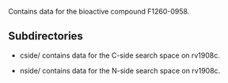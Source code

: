 Contains data for the bioactive compound F1260-0958.

## Subdirectories

- cside/ contains data for the C-side search space on rv1908c.

- nside/ contains data for the N-side search space on rv1908c.

